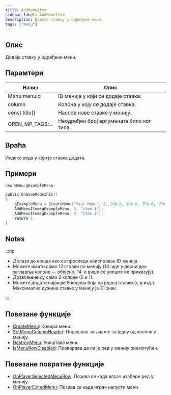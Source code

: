 ```yaml
---
title: AddMenuItem
sidebar_label: AddMenuItem
description: Додаје ставку у одређени мени.
tags: ["menu"]
---
```


## Опис

Додаје ставку у одређени мени.

## Парамтери

| Назив             | Опис                                |
| ---------------- | ------------------------------------------ |
| Menu:menuid      | ID менија у који се додаје ставка.             |
| column           | Колона у коју се додаје ставка.             |
| const title[]    | Наслов нове ставке у менију.           |
| OPEN_MP_TAGS:... | Неодређен број аргумената било ког типа. |

## Враћа

Индекс реда у који је ставка додата.

## Примери

```c
new Menu:gExampleMenu;

public OnGameModeInit()
{
    gExampleMenu = CreateMenu("Your Menu", 2, 200.0, 100.0, 150.0, 150.0);
    AddMenuItem(gExampleMenu, 0, "item 1");
    AddMenuItem(gExampleMenu, 0, "item 2");
    return 1;
}
```

## Notes

:::tip

- Долази до креша ако се проследи неисправан ID менија.
- Можете имати само 12 ставки по менију (13. иде у десни део заглавља колоне — обојено, 14. и више се уопште не приказују).
- Дозвољене су само 2 колоне (0 и 1).
- Можете додати највише 8 кодова боја по једној ставки (r, g итд.). Максимална дужина ставке у менију је 31 знак.

:::

## Повезане функције

- [CreateMenu](CreateMenu): Креира мени.
- [SetMenuColumnHeader](SetMenuColumnHeader): Подешава заглавље за једну од колона у менију.
- [DestroyMenu](DestroyMenu): Уништава мени.
- [IsMenuRowDisabled](IsMenuRowDisabled): Проверава да ли је ред у менију онемогућен.

## Повезане повратне функције

- [OnPlayerSelectedMenuRow](../callbacks/OnPlayerSelectedMenuRow): Позива се када играч изабере ред у менију.
- [OnPlayerExitedMenu](../callbacks/OnPlayerExitedMenu): Позива се када играч напусти мени.
